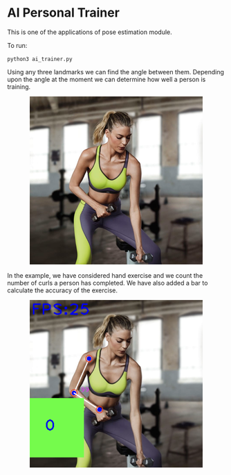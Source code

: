 # AI Personal Trainer

This is one of the applications of pose estimation module.

To run:

```
python3 ai_trainer.py
```

Using any three landmarks we can find the angle between them. Depending upon the angle at the moment we can determine how well a person is training.

<p style="text-align: center">
<img style="width:400px" src="workout.jpeg" />
</p>

In the example, we have considered hand exercise and we count the number of curls a person has completed. We have also added a bar to calculate the accuracy of the exercise.

<p style="text-align: center">
<img style="width:400px" src="workout_output.png" />
</p>
